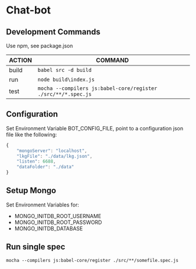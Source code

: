 # Chat-bot

## Development Commands

Use npm, see package.json

ACTION | COMMAND
--- | ---
build | `babel src -d build` 
run | `node build\index.js` 
test | `mocha --compilers js:babel-core/register ./src/**/*.spec.js`

## Configuration

Set Environment Variable BOT_CONFIG_FILE, point to a configuration json file like the following:

```javascript
{
    "mongoServer": "localhost",
    "lkgFile": "./data/lkg.json",
    "listen": 6688,
    "dataFolder": "./data"
}
```

## Setup Mongo

Set Environment Variables for:
- MONGO_INITDB_ROOT_USERNAME
- MONGO_INITDB_ROOT_PASSWORD
- MONGO_INITDB_DATABASE

## Run single spec
`mocha --compilers js:babel-core/register ./src/**/somefile.spec.js`